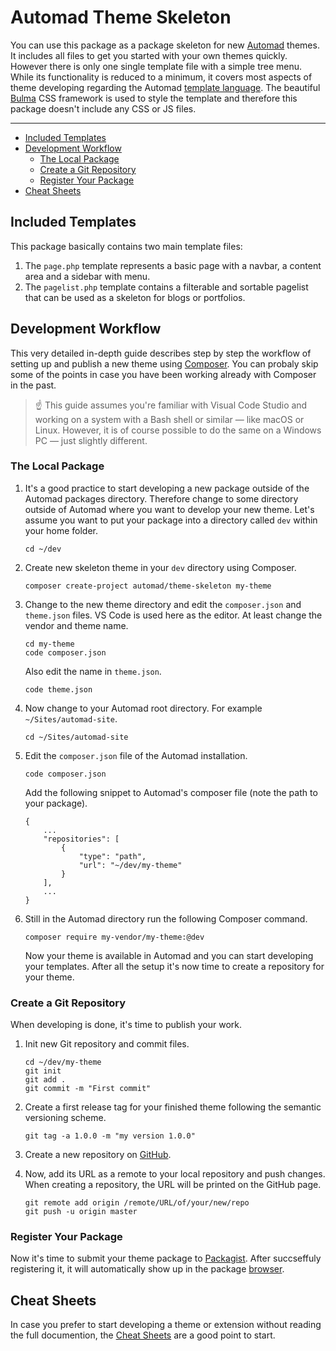 # Automad Theme Skeleton

You can use this package as a package skeleton for new [Automad](https://automad.org) themes.
It includes all files to get you started with your own themes quickly. However there is only one single template 
file with a simple tree menu. While its functionality is reduced to a minimum, it covers most aspects 
of theme developing regarding the Automad [template language](https://automad.org/developer-guide/building-themes). The beautiful [Bulma](https://bulma.io) CSS framework is used to style the template and therefore this package doesn't include any CSS or JS files.

---

- [Included Templates](#included-templates)
- [Development Workflow](#development-workflow)
	- [The Local Package](#the-local-package)
	- [Create a Git Repository](#create-a-git-repository)
	- [Register Your Package](#register-your-package)
- [Cheat Sheets](#cheat-sheets)

## Included Templates

This package basically contains two main template files:

1. The `page.php` template represents a basic page with a navbar, a content area and a sidebar with menu.
2. The `pagelist.php` template contains a filterable and sortable pagelist that can be used as a skeleton for blogs or portfolios.

## Development Workflow

This very detailed in-depth guide describes step by step the workflow of setting up and publish a new theme using [Composer](https://getcomposer.org). You can probaly skip some of the points in case you have been working already with Composer in the past.

> ☝️ This guide assumes you're familiar with Visual Code Studio and working on a system with a Bash shell or similar &mdash; like macOS or Linux. However, it is of course possible to do the same on a Windows PC &mdash; just slightly different. 

### The Local Package

1. It's a good practice to start developing a new package outside of the Automad packages directory. Therefore change to some directory outside of Automad where you want to develop your new theme. Let's assume you want to put your package into a directory called `dev` within your home folder.

    ~~~
    cd ~/dev
    ~~~
    
2. Create new skeleton theme in your `dev` directory using Composer.

    ~~~
    composer create-project automad/theme-skeleton my-theme
    ~~~

3. Change to the new theme directory and edit the `composer.json` and `theme.json` files. VS Code is used here as the editor. At least change the vendor and theme name.

    ~~~
    cd my-theme
    code composer.json
    ~~~
    
    Also edit the name in `theme.json`.
    
    ~~~
    code theme.json
    ~~~

4. Now change to your Automad root directory. For example `~/Sites/automad-site`.

    ~~~
    cd ~/Sites/automad-site
    ~~~

5. Edit the `composer.json` file of the Automad installation.
    
    ~~~
    code composer.json
    ~~~

    Add the following snippet to Automad's composer file (note the path to your package).
    
    ~~~
    {
        ...	
        "repositories": [
            {
                "type": "path",
                "url": "~/dev/my-theme"
            }
        ],
        ...
    }
    ~~~

6. Still in the Automad directory run the following Composer command.
    
    ~~~
    composer require my-vendor/my-theme:@dev
    ~~~
    
    Now your theme is available in Automad and you can start developing your templates.
    After all the setup it's now time to create a repository for your theme.


### Create a Git Repository

When developing is done, it's time to publish your work.

1. Init new Git repository and commit files.

    ~~~
    cd ~/dev/my-theme
    git init
    git add .
    git commit -m "First commit"
    ~~~

2. Create a first release tag for your finished theme following the semantic versioning scheme. 

    ~~~
    git tag -a 1.0.0 -m "my version 1.0.0"
    ~~~
    
3. Create a new repository on [GitHub](https://github.com).
4. Now, add its URL as a remote to your local repository and push changes. When creating a repository, the URL will be printed on the GitHub page.

    ~~~
    git remote add origin /remote/URL/of/your/new/repo
    git push -u origin master
    ~~~

### Register Your Package

Now it's time to submit your theme package to [Packagist](https://packagist.org). After succseffuly registering it, it will automatically show up in the package [browser](https://packages.automad.org).


## Cheat Sheets

In case you prefer to start developing a theme or extension without reading the full documention, the [Cheat Sheets](https://automad.org/developer-guide/cheat-sheets) are a good point to start.
